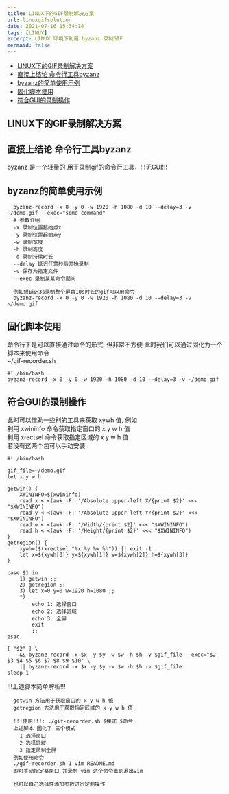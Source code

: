 ```yaml
---
title: LINUX下的GIF录制解决方案
url: linuxgifsolution
date: 2021-07-16 15:34:14
tags: [LINUX]
excerpt: LINUX 环境下利用 byzanz 录制GIF
mermaid: false
---
```


<!-- markdown-toc GitLab -->

* [LINUX下的GIF录制解决方案](#linux下的gif录制解决方案)
* [直接上结论 命令行工具byzanz](#直接上结论-命令行工具byzanz)
* [byzanz的简单使用示例](#byzanz的简单使用示例)
* [固化脚本使用](#固化脚本使用)
* [符合GUI的录制操作](#符合gui的录制操作)

<!-- markdown-toc -->

## LINUX下的GIF录制解决方案

## 直接上结论 命令行工具byzanz

[byzanz](https://github.com/xatgithub/byzanz) 是一个轻量的 用于录制gif的命令行工具，!!!无GUI!!!

## byzanz的简单使用示例

```shell
  byzanz-record -x 0 -y 0 -w 1920 -h 1080 -d 10 --delay=3 -v ~/demo.gif --exec="some command"
  # 参数介绍
  -x 录制位置起始点x
  -y 录制位置起始点y
  -w 录制宽度
  -h 录制高度
  -d 录制持续时长
  --delay 延迟任意秒后开始录制
  -v 保存为指定文件
  --exec 录制某某命令期间

  例如想延迟3s录制整个屏幕10s时长的gif可以用命令
  byzanz-record -x 0 -y 0 -w 1920 -h 1080 -d 10 --delay=3 -v ~/demo.gif
```

## 固化脚本使用

命令行下是可以直接通过命令的形式, 但非常不方便 此时我们可以通过固化为一个脚本来使用命令  
~/gif-recorder.sh

```shell
#! /bin/bash
byzanz-record -x 0 -y 0 -w 1920 -h 1080 -d 10 --delay=3 -v ~/demo.gif
```

## 符合GUI的录制操作

此时可以借助一些别的工具来获取 xywh 值, 例如  
  利用 xwininfo 命令获取指定窗口的 x y w h 值  
  利用 xrectsel 命令获取指定区域的 x y w h 值  
若没有这两个包可以手动安装  

```shell
#! /bin/bash

gif_file=~/demo.gif
let x y w h

getwin() {
    XWININFO=$(xwininfo)
    read x < <(awk -F: '/Absolute upper-left X/{print $2}' <<< "$XWININFO")
    read y < <(awk -F: '/Absolute upper-left Y/{print $2}' <<< "$XWININFO")
    read w < <(awk -F: '/Width/{print $2}' <<< "$XWININFO")
    read h < <(awk -F: '/Height/{print $2}' <<< "$XWININFO")
}
getregion() {
    xywh=($(xrectsel "%x %y %w %h")) || exit -1
    let x=${xywh[0]} y=${xywh[1]} w=${xywh[2]} h=${xywh[3]}
}

case $1 in
    1) getwin ;;
    2) getregion ;;
    3) let x=0 y=0 w=1920 h=1080 ;;
    *)
        echo 1: 选择窗口
        echo 2: 选择区域
        echo 3: 全屏
        exit
        ;;
esac

[ "$2" ] \
    && byzanz-record -x $x -y $y -w $w -h $h -v $gif_file --exec="$2 $3 $4 $5 $6 $7 $8 $9 $10" \
    || byzanz-record -x $x -y $y -w $w -h $h -v $gif_file
sleep 1
```

!!!上述脚本简单解析!!!

```plaintext
  getwin 方法用于获取窗口的 x y w h 值
  getregion 方法用于获取指定区域的 x y w h 值

  !!!使用!!!: ./gif-recorder.sh $模式 $命令
  上述脚本 固化了 三个模式
    1 选择窗口
    2 选择区域
    3 指定录制全屏
  例如使用命令
  ./gif-recorder.sh 1 vim README.md
  即可手动指定某窗口 并录制 vim 这个命令直到退出vim

  也可以自己选择性添加参数进行定制操作
```
